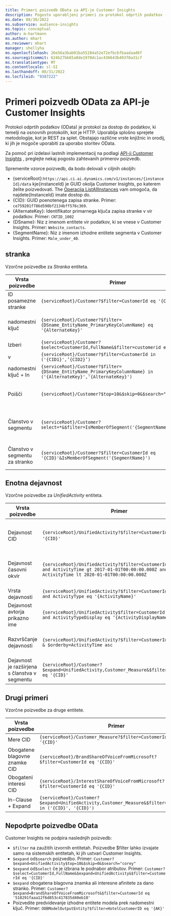 ```yaml
---
title: Primeri poizvedb OData za API-je Customer Insights
description: Pogosto uporabljeni primeri za protokol odprtih podatkov (OData) za poizvedovanje API-jev Customer Insights za pregled podatkov.
ms.date: 08/30/2022
ms.subservice: audience-insights
ms.topic: conceptual
author: m-hartmann
ms.author: mhart
ms.reviewer: mhart
manager: shellyha
ms.openlocfilehash: 26e56a3bab01ba55284a52e72efbcbfbaadaad6f
ms.sourcegitcommit: 624b27bb65a0de1970dc1ac436643b493f0a31cf
ms.translationtype: MT
ms.contentlocale: sl-SI
ms.lasthandoff: 08/31/2022
ms.locfileid: "9387222"
---
```

# <a name="odata-query-examples-for-customer-insights-apis"></a>Primeri poizvedb OData za API-je Customer Insights

Protokol odprtih podatkov (OData) je protokol za dostop do podatkov, ki temelji na osnovnih protokolih, kot je HTTP. Uporablja splošno sprejete metodologije, kot je REST za splet. Obstajajo različne vrste knjižnic in orodij, ki jih je mogoče uporabiti za uporabo storitev OData.

Za pomoč pri izdelavi lastnih implementacij na podlagi [API-ji Customer Insights](apis.md) , preglejte nekaj pogosto zahtevanih primerov poizvedb.

Spremenite vzorce poizvedb, da bodo delovali v ciljnih okoljih:

- {serviceRoot}:`https://api.ci.ai.dynamics.com/v1/instances/{instanceId}/data` kje{instanceId} je GUID okolja Customer Insights, po katerem želite poizvedovati. The [Operacija ListAllInstances](https://developer.ci.ai.dynamics.com/api-details#api=CustomerInsights&operation=Get-all-instances) vam omogoča, da najdete{InstanceId} imate dostop do.
- {CID}: GUID poenotenega zapisa stranke. Primer: `ce759201f786d590bf2134bff576c369`.
- {AlternateKey}: Identifikator primarnega ključa zapisa stranke v vir podatkov. Primer: `CNTID_1002`
- {DSname}: Niz z imenom entitete vir podatkov, ki se vnese v Customer Insights. Primer: `Website_contacts`.
- {SegmentName}: Niz z imenom izhodne entitete segmenta v Customer Insights. Primer: `Male_under_40`.

## <a name="customer"></a>stranka

Vzorčne poizvedbe za *Stranka* entiteta.

|Vrsta poizvedbe |Primer  | opomba,  |
|---------|---------|---------|
|ID posamezne stranke     | `{serviceRoot}/Customer?$filter=CustomerId eq '{CID}'`          |  |
|nadomestni ključ    | `{serviceRoot}/Customer?$filter={DSname_EntityName_PrimaryKeyColumnName} eq '{AlternateKey}'`         |  Nadomestni ključi ostajajo v enotni entiteti stranke       |
|Izberi   | `{serviceRoot}/Customer?$select=CustomerId,FullName&$filter=customerid eq '1'`        |         |
|v    | `{serviceRoot}/Customer?$filter=CustomerId in ('{CID1}',’{CID2}’)`        |         |
|nadomestni ključ + In   | `{serviceRoot}/Customer?$filter={DSname_EntityName_PrimaryKeyColumnName} in ('{AlternateKey}','{AlternateKey}')`         |         |
|Poišči  | `{serviceRoot}/Customer?$top=10&$skip=0&$search="string"`        |   Vrne 10 najboljših rezultatov za iskalni niz      |
|Članstvo v segmentu  | `{serviceRoot}/Customer?select=*&$filter=IsMemberOfSegment('{SegmentName}')&$top=10`     | Vrne prednastavljeno število vrstic iz entitete segmentacije.      |
|Članstvo v segmentu za stranko | `{serviceRoot}/Customer?$filter=CustomerId eq '{CID}'&IsMemberOfSegment('{SegmentName}')`     | Vrne profil stranke, če je član danega segmenta     |

## <a name="unified-activity"></a>Enotna dejavnost

Vzorčne poizvedbe za *UnifiedActivity* entiteta.

|Vrsta poizvedbe |Primer  | opomba,  |
|---------|---------|---------|
|Dejavnost CID     | `{serviceRoot}/UnifiedActivity?$filter=CustomerId eq '{CID}'`          | Navaja dejavnosti določenega profila stranke |
|Dejavnost časovni okvir    | `{serviceRoot}/UnifiedActivity?$filter=CustomerId eq '{CID}' and ActivityTime gt 2017-01-01T00:00:00.000Z and ActivityTime lt 2020-01-01T00:00:00.000Z`     |  Aktivnosti profila stranke v časovni okvir       |
|Vrsta dejavnosti    |   `{serviceRoot}/UnifiedActivity?$filter=CustomerId eq '{CID}' and ActivityType eq '{ActivityName}'`        |         |
|Dejavnost avtorja prikazno ime     | `{serviceRoot}/UnifiedActivity$filter=CustomerId eq ‘{CID}’ and ActivityTypeDisplay eq ‘{ActivityDisplayName}’`        | |
|Razvrščanje dejavnosti    | `{serviceRoot}/UnifiedActivity?$filter=CustomerId eq ‘{CID}’ & $orderby=ActivityTime asc`     |  Razvrsti dejavnosti naraščajoče ali padajoče       |
|Dejavnost je razširjena s članstva v segmentu  |   `{serviceRoot}/Customer?$expand=UnifiedActivity,Customer_Measure&$filter=CustomerId eq '{CID}'`     |         |

## <a name="other-examples"></a>Drugi primeri

Vzorčne poizvedbe za druge entitete.

|Vrsta poizvedbe |Primer  | opomba,  |
|---------|---------|---------|
|Mere CID    | `{serviceRoot}/Customer_Measure?$filter=CustomerId eq '{CID}'`          |  |
|Obogatene blagovne znamke CID    | `{serviceRoot}/BrandShareOfVoiceFromMicrosoft?$filter=CustomerId eq '{CID}'`  |       |
|Obogateni interesi CID    |   `{serviceRoot}/InterestShareOfVoiceFromMicrosoft?$filter=CustomerId eq '{CID}'`       |         |
|In-Clause + Expand     | `{serviceRoot}/Customer?$expand=UnifiedActivity,Customer_Measure&$filter=CustomerId in ('{CID}', '{CID}')`         | |

## <a name="not-supported-odata-queries"></a>Nepodprte poizvedbe OData

Customer Insights ne podpira naslednjih poizvedb:

- `$filter` na zaužitih izvornih entitetah. Poizvedbe $filter lahko izvajate samo na sistemskih entitetah, ki jih ustvari Customer Insights.
- `$expand` od`$search` poizvedbo. Primer: `Customer?$expand=UnifiedActivity$top=10&$skip=0&$search="corey"`
- `$expand` od`$select` če je izbrana le podnabor atributov. Primer: `Customer?$select=CustomerId,FullName&$expand=UnifiedActivity&$filter=CustomerId eq '{CID}'`
- `$expand` obogatena blagovna znamka ali interesne afinitete za dano stranko. Primer: `Customer?$expand=BrandShareOfVoiceFromMicrosoft&$filter=CustomerId eq '518291faaa12f6d853c417835d40eb10'`
- Poizvedite predvidevanje izhodne entitete modela prek nadomestni ključ. Primer: `OOBModelOutputEntity?$filter=HotelCustomerID eq '{AK}'`
